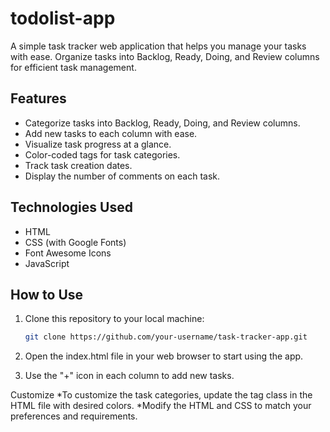 # todolist-app


A simple task tracker web application that helps you manage your tasks with ease. Organize tasks into Backlog, Ready, Doing, and Review columns for efficient task management.

## Features

- Categorize tasks into Backlog, Ready, Doing, and Review columns.
- Add new tasks to each column with ease.
- Visualize task progress at a glance.
- Color-coded tags for task categories.
- Track task creation dates.
- Display the number of comments on each task.

## Technologies Used

- HTML
- CSS (with Google Fonts)
- Font Awesome Icons
- JavaScript

## How to Use

1. Clone this repository to your local machine:

   ```bash
   git clone https://github.com/your-username/task-tracker-app.git

1. Open the index.html file in your web browser to start using the app.
2. Use the "+" icon in each column to add new tasks.

Customize
*To customize the task categories, update the tag class in the HTML file with desired colors.
*Modify the HTML and CSS to match your preferences and requirements.
